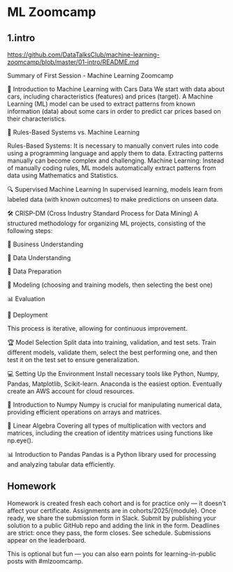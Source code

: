 # ML Zoomcamp

## 1.intro
https://github.com/DataTalksClub/machine-learning-zoomcamp/blob/master/01-intro/README.md

 Summary of First Session - Machine Learning Zoomcamp
 
 🚗 Introduction to Machine Learning with Cars Data
We start with data about cars, including characteristics (features) and prices (target). 
A Machine Learning (ML) model can be used to extract patterns from known information (data) about some cars in order to predict car prices based on their characteristics.

🧠 Rules-Based Systems vs. Machine Learning

Rules-Based Systems: It is necessary to manually convert rules into code using a programming language and apply them to data. Extracting patterns manually can become complex and challenging.
Machine Learning: Instead of manually coding rules, ML models automatically extract patterns from data using Mathematics and Statistics.

🔍 Supervised Machine Learning
In supervised learning, models learn from labeled data (with known outcomes) to make predictions on unseen data.

🛠️ CRISP-DM (Cross Industry Standard Process for Data Mining)
A structured methodology for organizing ML projects, consisting of the following steps:

 💼 Business Understanding
 
 🔎 Data Understanding
 
 🧹 Data Preparation
 
 🤖 Modeling (choosing and training models, then selecting the best one)
 
 📊 Evaluation
 
 🚀 Deployment
 
 This process is iterative, allowing for continuous improvement.
 
 🏆 Model Selection
 Split data into training, validation, and test sets. Train different models, validate them, select the best performing one, and then test it on the test set to ensure generalization.

💻 Setting Up the Environment
Install necessary tools like Python, Numpy, Pandas, Matplotlib, Scikit-learn. Anaconda is the easiest option. Eventually create an AWS account for cloud resources.


🔢 Introduction to Numpy
Numpy is crucial for manipulating numerical data, providing efficient operations on arrays and matrices.


🔗 Linear Algebra
Covering all types of multiplication with vectors and matrices, including the creation of identity matrices using functions like np.eye().


📊 Introduction to Pandas
Pandas is a Python library used for processing and analyzing tabular data efficiently.

	

## Homework

Homework is created fresh each cohort and is for practice only — it doesn't affect your certificate.
Assignments are in cohorts/2025/{module}. Once ready, we share the submission form in Slack.
Submit by publishing your solution to a public GitHub repo and adding the link in the form.
Deadlines are strict: once they pass, the form closes. See schedule.
Submissions appear on the leaderboard.

This is optional but fun — you can also earn points for learning-in-public posts with #mlzoomcamp.
